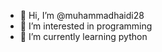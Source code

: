- 👋 Hi, I’m @muhammadhaidi28
- 👀 I’m interested in programming
- 🌱 I’m currently learning python

<!---
muhammadhaidi28/muhammadhaidi28 is a ✨ special ✨ repository because its `README.md` (this file) appears on your GitHub profile.
You can click the Preview link to take a look at your changes.
--->
